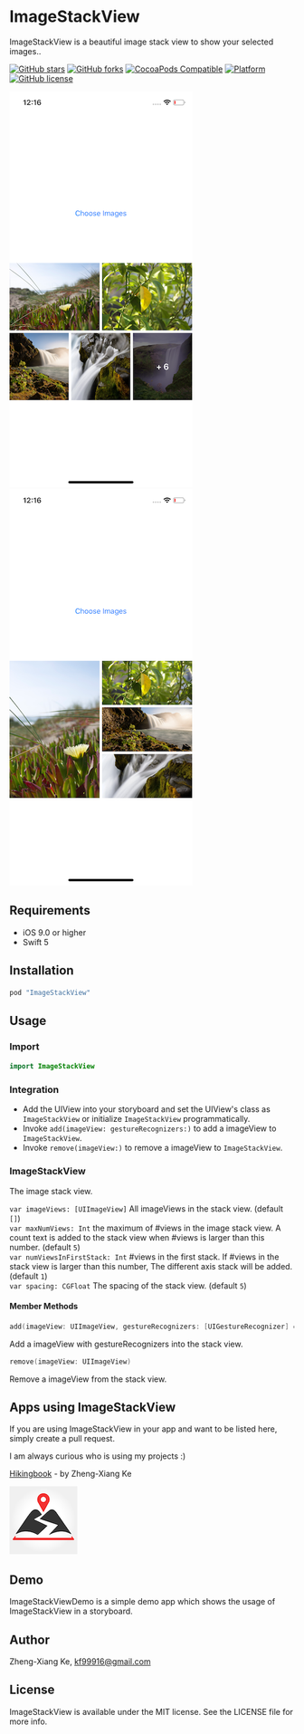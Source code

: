 # ImageStackView

ImageStackView is a beautiful image stack view to show your selected images..

[![GitHub stars](https://img.shields.io/github/stars/kf99916/ImageStackView.svg)](https://github.com/kf99916/ImageStackView/stargazers)
[![GitHub forks](https://img.shields.io/github/forks/kf99916/ImageStackView.svg)](https://github.com/kf99916/ImageStackView/network)
[![CocoaPods Compatible](https://img.shields.io/cocoapods/v/ImageStackView.svg)](https://cocoapods.org/pods/ImageStackView)
[![Platform](https://img.shields.io/cocoapods/p/ImageStackView.svg)](https://github.com/kf99916/ImageStackView)
[![GitHub license](https://img.shields.io/github/license/kf99916/ImageStackView.svg)](https://github.com/kf99916/ImageStackView/blob/master/LICENSE)

![ImageStackView](/screenshots/ImageStackView-1.png 'ImageStackView')
![ImageStackView](/screenshots/ImageStackView-2.png 'ImageStackView')

## Requirements

- iOS 9.0 or higher
- Swift 5

## Installation

```ruby
pod "ImageStackView"
```

## Usage

### Import

```swift
import ImageStackView
```

### Integration

- Add the UIView into your storyboard and set the UIView's class as `ImageStackView` or initialize `ImageStackView` programmatically.
- Invoke `add(imageView: gestureRecognizers:)` to add a imageView to `ImageStackView`.
- Invoke `remove(imageView:)` to remove a imageView to `ImageStackView`.

### ImageStackView

The image stack view.

`var imageViews: [UIImageView]` All imageViews in the stack view. (default `[]`)  
`var maxNumViews: Int` the maximum of #views in the image stack view. A count text is added to the stack view when #views is larger than this number. (default `5`)  
`var numViewsInFirstStack: Int` #views in the first stack. If #views in the stack view is larger than this number, The different axis stack will be added. (default `1`)  
`var spacing: CGFloat` The spacing of the stack view. (default `5`)

#### Member Methods

```swift
add(imageView: UIImageView, gestureRecognizers: [UIGestureRecognizer] = [])
```

Add a imageView with gestureRecognizers into the stack view.

```swift
remove(imageView: UIImageView)
```

Remove a imageView from the stack view.

## Apps using ImageStackView

If you are using ImageStackView in your app and want to be listed here, simply create a pull request.

I am always curious who is using my projects :)

[Hikingbook](https://itunes.apple.com/app/id1067838748) - by Zheng-Xiang Ke

![Hikingbook](apps/Hikingbook.png)

## Demo

ImageStackViewDemo is a simple demo app which shows the usage of ImageStackView in a storyboard.

## Author

Zheng-Xiang Ke, kf99916@gmail.com

## License

ImageStackView is available under the MIT license. See the LICENSE file for more info.
